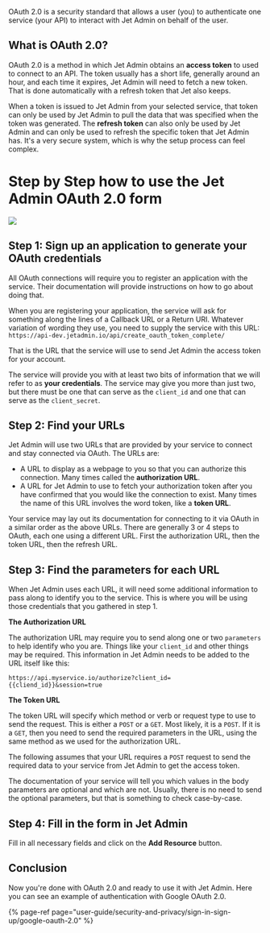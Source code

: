 OAuth 2.0 is a security standard that allows a user \(you\) to authenticate one service \(your API\) to interact with Jet Admin on behalf of the user.

## What is OAuth 2.0?

OAuth 2.0 is a method in which Jet Admin obtains an **access token** to used to connect to an API. The token usually has a short life, generally around an hour, and each time it expires, Jet Admin will need to fetch a new token. That is done automatically with a refresh token that Jet also keeps.

When a token is issued to Jet Admin from your selected service, that token can only be used by Jet Admin to pull the data that was specified when the token was generated. The **refresh token** can also only be used by Jet Admin and can only be used to refresh the specific token that Jet Admin has. It's a very secure system, which is why the setup process can feel complex.

# Step by Step how to use the Jet Admin OAuth 2.0 form

![](https://gblobscdn.gitbook.com/assets%2F-LQ08RFAKZvFADEiXKFy%2F-MjZ3LfsU1ZReomd0nUz%2F-MjZaJRsxEiaJQ_0OhvM%2Ftestgif14.gif?alt=media&token=94cf1e4b-dfc6-449d-90d0-db5c9451cc61)

## Step 1: Sign up an application to generate your OAuth credentials

All OAuth connections will require you to register an application with the service. Their documentation will provide instructions on how to go about doing that.

When you are registering your application, the service will ask for something along the lines of a Callback URL or a Return URI. Whatever variation of wording they use, you need to supply the service with this URL: `https://api-dev.jetadmin.io/api/create_oauth_token_complete/`

That is the URL that the service will use to send Jet Admin the access token for your account.

The service will provide you with at least two bits of information that we will refer to as **your credentials**. The service may give you more than just two, but there must be one that can serve as the `client_id` and one that can serve as the `client_secret`. 

## Step 2: Find your URLs

Jet Admin will use two URLs that are provided by your service to connect and stay connected via OAuth. The URLs are:

* A URL to display as a webpage to you so that you can authorize this connection. Many times called the **authorization URL**.
* A URL for Jet Admin to use to fetch your authorization token after you have confirmed that you would like the connection to exist. Many times the name of this URL involves the word token, like a **token URL**.

Your service may lay out its documentation for connecting to it via OAuth in a similar order as the above URLs. There are generally 3 or 4 steps to OAuth, each one using a different URL. First the authorization URL, then the token URL, then the refresh URL.

## Step 3: Find the parameters for each URL

When Jet Admin uses each URL, it will need some additional information to pass along to identify you to the service. This is where you will be using those credentials that you gathered in step 1.

**The Authorization URL**

The authorization URL may require you to send along one or two `parameters` to help identify who you are. Things like your `client_id` and other things may be required. This information in Jet Admin needs to be added to the URL itself like this:

`https://api.myservice.io/authorize?client_id={{cliend_id}}&session=true`

**The Token URL**

The token URL will specify which method or verb or request type to use to send the request. This is either a `POST` or a `GET`. Most likely, it is a `POST`. If it is a `GET`, then you need to send the required parameters in the URL, using the same method as we used for the authorization URL.

The following assumes that your URL requires a `POST` request to send the required data to your service from Jet Admin to get the access token.

The documentation of your service will tell you which values in the body parameters are optional and which are not. Usually, there is no need to send the optional parameters, but that is something to check case-by-case.

## Step 4: Fill in the form in Jet Admin

Fill in all necessary fields and click on the **Add Resource** button.

## Conclusion

Now you're done with OAuth 2.0 and ready to use it with Jet Admin. Here you can see an example of authentication with Google OAuth 2.0.

{% page-ref page="user-guide/security-and-privacy/sign-in-sign-up/google-oauth-2.0" %}

